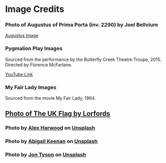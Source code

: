 # Image Credits

### Photo of Augustus of Prima Porta (inv. 2290) by Joel Bellviure
[Augustus Image](https://upload.wikimedia.org/wikipedia/commons/thumb/5/5e/Augustus_of_Prima_Porta_%28inv._2290%29.jpg/750px-Augustus_of_Prima_Porta_%28inv._2290%29.jpg)

### Pygmalion Play Images
Sourced from the performance by the Butterfly Creek Theatre Troupe, 2015. Directed by Florence McFarlane.

[YouTube Link](https://www.youtube.com/watch?v=EZQlCfJwTCY)

### My Fair Lady Images
Sourced from the movie My Fair Lady, 1964.

## [Photo of The UK Flag by Lorfords](https://www.lorfordsantiques.com/1920s-union-jack-flag-and-polez)

### Photo by <a href="https://unsplash.com/@alexanderpharwood?utm_content=creditCopyText&utm_medium=referral&utm_source=unsplash">Alex Harwood</a> on <a href="https://unsplash.com/photos/an-empty-street-with-a-stop-sign-on-the-side-of-it-uDNOoa2LAXc?utm_content=creditCopyText&utm_medium=referral&utm_source=unsplash">Unsplash</a>
  
### Photo by <a href="https://unsplash.com/@akeenster?utm_content=creditCopyText&utm_medium=referral&utm_source=unsplash">Abigail  Keenan</a> on <a href="https://unsplash.com/photos/a-living-room-with-a-couch-and-a-chandelier-l2JpNQF_qDc?utm_content=creditCopyText&utm_medium=referral&utm_source=unsplash">Unsplash</a>

### Photo by <a href="https://unsplash.com/@jontyson?utm_content=creditCopyText&utm_medium=referral&utm_source=unsplash">Jon Tyson</a> on <a href="https://unsplash.com/photos/gold-chandelier-in-room-4kgsyPpka_Y?utm_content=creditCopyText&utm_medium=referral&utm_source=unsplash">Unsplash</a>


  
  